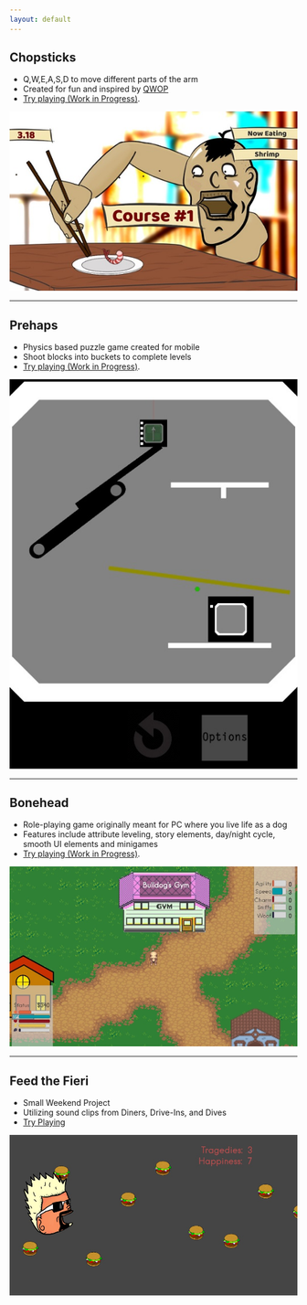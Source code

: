 ```yaml
---
layout: default
---
```


## Chopsticks

* Q,W,E,A,S,D to move different parts of the arm
* Created for fun and inspired by [QWOP](http://www.foddy.net/Athletics.html)
* [Try playing (Work in Progress)](./assets/unity/ChopsticksWebBuild/chopsticks.html).

[![Ciaran Fontein](/assets/img/ChopsticksScreenshot.jpg)](./assets/unity/ChopsticksWebBuild/chopsticks.html)

* * *

## Prehaps

* Physics based puzzle game created for mobile
* Shoot blocks into buckets to complete levels
* [Try playing (Work in Progress)](./assets/unity/PrehapsWebBuild/prehaps.html).

[![Ciaran Fontein](/assets/img/PrehapsScreenshot.jpg)](./assets/unity/PrehapsWebBuild/prehaps.html)

* * *

## Bonehead

* Role-playing game originally meant for PC where you live life as a dog
* Features include attribute leveling, story elements, day/night cycle, smooth UI elements and minigames
* [Try playing (Work in Progress)](./assets/unity/BoneheadWebBuild/bonehead.html).

[![Ciaran Fontein](/assets/img/BoneheadScreenshot.jpg)](./assets/unity/PrehapsWebBuild/bonehead.html)

* * *

## Feed the Fieri

* Small Weekend Project
* Utilizing sound clips from Diners, Drive-Ins, and Dives
* [Try Playing](./assets/unity/FeedTheFieriWebBuild/feedthefieri.html)

[![Ciaran Fontein](/assets/img/FeedTheFieriScreenshot.jpg)](./assets/unity/FeedTheFieriWebBuild/feedthefieri.html)